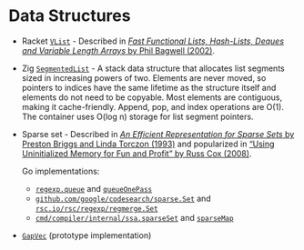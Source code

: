 # Data Structures

- Racket [`VList`](https://docs.racket-lang.org/functional-data-structures/VList.html) -
  Described in [*Fast Functional Lists, Hash-Lists, Deques and Variable Length Arrays* by Phil Bagwell (2002)](https://infoscience.epfl.ch/record/52465).

- Zig [`SegmentedList`](https://github.com/ziglang/zig/blob/master/lib/std/segmented_list.zig) -
  A stack data structure that allocates list segments sized in increasing powers
  of two. Elements are never moved, so pointers to indices have the same
  lifetime as the structure itself and elements do not need to be copyable. Most
  elements are contiguous, making it cache-friendly. Append, pop, and index
  operations are O(1). The container uses O(log n) storage for list segment
  pointers.

- Sparse set -
  Described in [*An Efficient Representation for Sparse Sets* by Preston Briggs and Linda Torczon (1993)](https://dl.acm.org/doi/10.1145/176454.176484)
  and popularized in [“Using Uninitialized Memory for Fun and Profit” by Russ Cox (2008)](https://research.swtch.com/sparse).

  Go implementations:
  - [`regexp.queue`](https://github.com/golang/go/blob/master/src/regexp/exec.go)
    and [`queueOnePass`](https://github.com/golang/go/blob/master/src/regexp/onepass.go)
  - [`github.com/google/codesearch/sparse.Set`](https://github.com/google/codesearch/blob/master/sparse/set.go)
    and [`rsc.io/rsc/regexp/regmerge.Set`](https://github.com/rsc/rsc/blob/master/regexp/regmerge/sparse.go)
  - [`cmd/compiler/internal/ssa.sparseSet`](https://github.com/golang/go/blob/master/src/cmd/compile/internal/ssa/sparseset.go)
    and [`sparseMap`](https://github.com/golang/go/blob/master/src/cmd/compile/internal/ssa/sparsemap.go)

- [`GapVec`](https://github.com/andrewarchi/rust-sketches/blob/main/gap-vec/src/gap_vec.rs)
  (prototype implementation)
